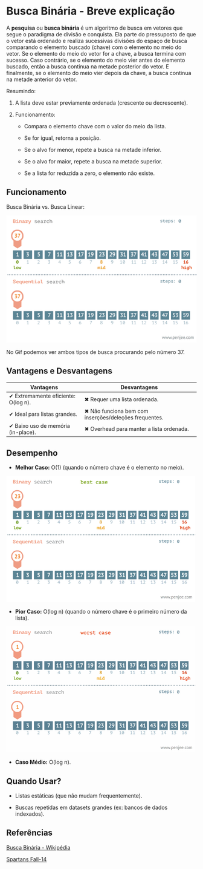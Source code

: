 # Busca Binária - Breve explicação

A **pesquisa** ou **busca binária** é um algoritmo de busca em vetores que segue o paradigma de divisão e conquista. Ela parte do pressuposto de que o vetor está ordenado e realiza sucessivas divisões do espaço de busca comparando o elemento buscado (chave) com o elemento no meio do vetor. Se o elemento do meio do vetor for a chave, a busca termina com sucesso. Caso contrário, se o elemento do meio vier antes do elemento buscado, então a busca continua na metade posterior do vetor. E finalmente, se o elemento do meio vier depois da chave, a busca continua na metade anterior do vetor.

Resumindo:

1. A lista deve estar previamente ordenada (crescente ou decrescente).

2. Funcionamento:

    - Compara o elemento chave com o valor do meio da lista.

    - Se for igual, retorna a posição.

    - Se o alvo for menor, repete a busca na metade inferior.

    - Se o alvo for maior, repete a busca na metade superior.

    - Se a lista for reduzida a zero, o elemento não existe.

## Funcionamento

Busca Binária vs. Busca Linear:

![gif](busca-binaria-vs-busca-linear.gif)

No Gif podemos ver ambos tipos de busca procurando pelo número 37.

## Vantagens e Desvantagens

| Vantagens                                         | Desvantagens                                         |
|--------------------------------------------------|------------------------------------------------------|
| ✔ Extremamente eficiente: O(log n).              | ✖ Requer uma lista ordenada.                         |
| ✔ Ideal para listas grandes.                     | ✖ Não funciona bem com inserções/deleções frequentes.|
| ✔ Baixo uso de memória (in-place).               | ✖ Overhead para manter a lista ordenada.             |

## Desempenho

- **Melhor Caso:** O(1) (quando o número chave é o elemento no meio).

![gif](busca-binaria-melhor-caso.gif)

- **Pior Caso:** O(log n) (quando o número chave é o primeiro número da lista).

![gif](busca-binaria-pior-caso.gif)

- **Caso Médio:** O(log n).

## Quando Usar?

- Listas estáticas (que não mudam frequentemente).

- Buscas repetidas em datasets grandes (ex: bancos de dados indexados).

## Referências

[Busca Binária - Wikipédia](https://pt.wikipedia.org/wiki/Pesquisa_bin%C3%A1ria)

[Spartans Fall-14](https://fall14cs.wordpress.com/lecture-details-dsa/)
